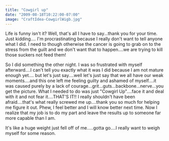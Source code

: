 ```yaml
---
title: "Cowgirl up"
date: "2009-08-18T10:22:00-07:00"
image: "CraftIdea-CowgirlWigb.jpg"
---
```


Life is funny isn't it? Well, that's all I have to say...thank you for your time.
Just kidding.... I'm procrastinating because I really don't want to tell anyone what I did. I need to though otherwise the cancer is going to grab on to the stress from the guilt and we don't want that to happen....we are trying to kill those suckers not feed them!

So I did something the other night. I was so frustrated with myself afterward....I can't tell you exactly what it was I did because I am not mature enough yet.... but let's just say....well let's just say that we all have our weak moments....and this one left me feeling guilty and ashamed of myself....it was caused purely by a lack of courage...grit...guts...backbone...nerve...you get the picture. What I needed to do was just "Cowgirl Up"....face it and deal with it and not fear it....THAT'S IT!!
I really shouldn't have been afraid....that's what really screwed me up....thank you so much for helping me figure it out. Phew, I feel better and I will know better next time. Now I realize that my job is to do my part and leave the results up to someone far more capable than I am.

It's like a huge weight just fell off of me.....gotta go....I really want to weigh myself for some reason.